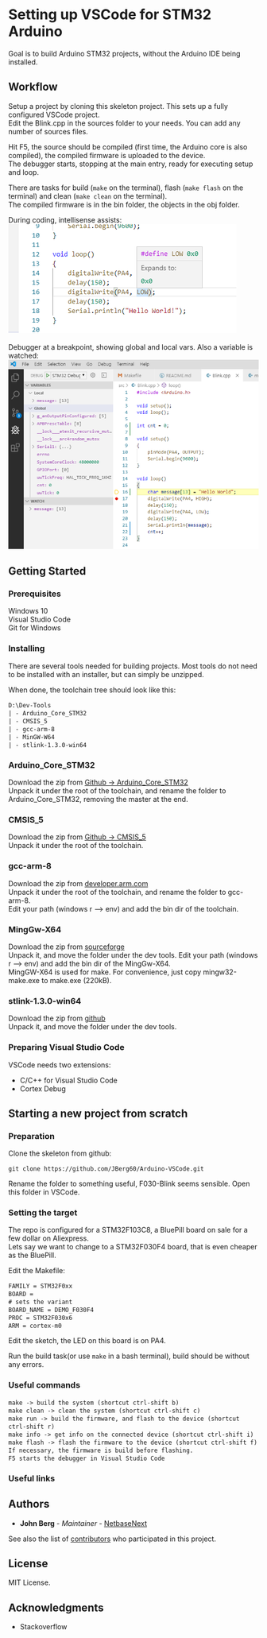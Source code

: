 # Setting up VSCode for STM32 Arduino 
Goal is to build Arduino STM32 projects, without the Arduino IDE being installed.  

## Workflow
Setup a project by cloning this skeleton project. This sets up a fully configured VSCode project.  
Edit the Blink.cpp in the sources folder to your needs. You can add any number of sources files.  

Hit F5, the source should be compiled (first time, the Arduino core is also compiled), the compiled firmware is uploaded to the device.  
The debugger starts, stopping at the main entry, ready for executing setup and loop.  

There are tasks for build (```make``` on the terminal), flash (```make flash``` on the terminal) and clean (```make clean``` on the terminal).  
The compiled firmware is in the bin folder, the objects in the obj folder.

During coding, intellisense assists:  
![Intellisense](doc/intellisense.png?raw=true "")
<br/>
<br/>
Debugger at a breakpoint, showing global and local vars. Also a variable is watched:  
![Debugger](doc/debugger.png?raw=true "")


## Getting Started

### Prerequisites
Windows 10  
Visual Studio Code  
Git for Windows  

### Installing
There are several tools needed for building projects. Most tools do not need to be installed with an installer, but can simply be unzipped.  

When done, the toolchain tree should look like this:  
```
D:\Dev-Tools
| - Arduino_Core_STM32
| - CMSIS_5
| - gcc-arm-8
| - MinGW-W64
| - stlink-1.3.0-win64
```

### Arduino_Core_STM32
Download the zip from [Github -> Arduino_Core_STM32](https://github.com/stm32duino/Arduino_Core_STM32)  
Unpack it under the root of the toolchain, and rename the folder to Arduino_Core_STM32, removing the master at the end.  

### CMSIS_5
Download the zip from [Github -> CMSIS_5](https://github.com/ARM-software/CMSIS_5)  
Unpack it under the root of the toolchain.  

### gcc-arm-8
Download the zip from [developer.arm.com](https://developer.arm.com/-/media/Files/downloads/gnu-rm/8-2019q3/RC1.1/gcc-arm-none-eabi-8-2019-q3-update-win32.exe?revision=b3eb9c4d-f49f-4694-8928-2084c9f090ac?product=GNU%20Arm%20Embedded%20Toolchain,32-bit,,Windows,8-2019-q3-update)  
Unpack it under the root of the toolchain, and rename the folder to gcc-arm-8.  
Edit your path (windows r --> env) and add the bin dir of the toolchain.  

### MingGw-X64
Download the zip from [sourceforge](https://sourceforge.net/projects/mingw-w64/)  
Unpack it, and move the folder under the dev tools.
Edit your path (windows r --> env) and add the bin dir of the MingGw-X64.  
MingGW-X64 is used for make.  For convenience, just copy mingw32-make.exe to make.exe (220kB).    

### stlink-1.3.0-win64
Download the zip from [github](https://github.com/texane/stlink/releases/tag/1.3.0)  
Unpack it, and move the folder under the dev tools.  

### Preparing Visual Studio Code
VSCode needs two extensions:  
- C/C++ for Visual Studio Code  
- Cortex Debug

## Starting a new project from scratch

### Preparation
Clone the skeleton from github:  
```
git clone https://github.com/JBerg60/Arduino-VSCode.git
```
Rename the folder to something useful, F030-Blink seems sensible.
Open this folder in VSCode.

### Setting the target
The repo is configured for a STM32F103C8, a BluePill board on sale for a few dollar on Aliexpress.  
Lets say we want to change to a STM32F030F4 board, that is even cheaper as the BluePill.

Edit the Makefile:  
```
FAMILY = STM32F0xx
BOARD = 
# sets the variant
BOARD_NAME = DEMO_F030F4
PROC = STM32F030x6
ARM = cortex-m0
```

Edit the sketch, the LED on this board is on PA4.

Run the build task(or use ```make``` in a bash terminal), build should be without any errors. 

### Useful commands
```
make -> build the system (shortcut ctrl-shift b)  
make clean -> clean the system (shortcut ctrl-shift c)  
make run -> build the firmware, and flash to the device (shortcut ctrl-shift r)  
make info -> get info on the connected device (shortcut ctrl-shift i)  
make flash -> flash the firmware to the device (shortcut ctrl-shift f) If necessary, the firmware is build before flashing. 
F5 starts the debugger in Visual Studio Code

```

### Useful links  


## Authors

* **John Berg** - *Maintainer* - [NetbaseNext](https://netbasenext.nl)

See also the list of [contributors](https://github.com/JBerg60/Arduino-VSCode/graphs/contributors) who participated in this project.

## License

MIT License.

## Acknowledgments

* Stackoverflow

